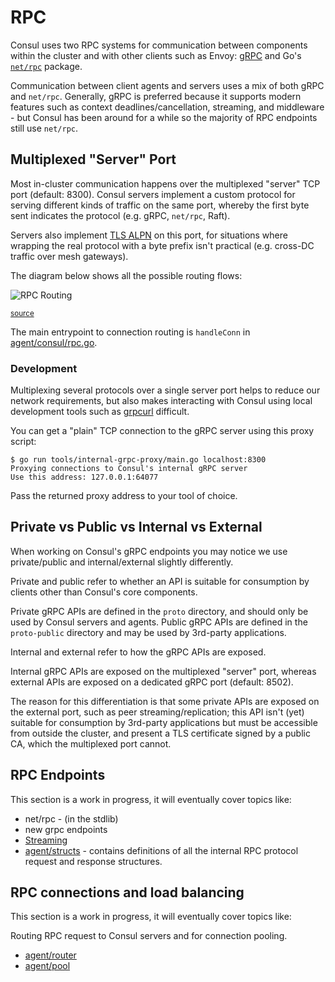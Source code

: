 # RPC

Consul uses two RPC systems for communication between components within the
cluster and with other clients such as Envoy: [gRPC](https://grpc.io/)
and Go's [`net/rpc`](https://pkg.go.dev/net/rpc) package.

Communication between client agents and servers uses a mix of both gRPC and
`net/rpc`. Generally, gRPC is preferred because it supports modern features
such as context deadlines/cancellation, streaming, and middleware - but Consul
has been around for a while so the majority of RPC endpoints still use `net/rpc`.

## Multiplexed "Server" Port

Most in-cluster communication happens over the multiplexed "server" TCP port
(default: 8300). Consul servers implement a custom protocol for serving
different kinds of traffic on the same port, whereby the first byte sent
indicates the protocol (e.g. gRPC, `net/rpc`, Raft).

Servers also implement [TLS ALPN](https://en.wikipedia.org/wiki/Application-Layer_Protocol_Negotiation)
on this port, for situations where wrapping the real protocol with a byte prefix
isn't practical (e.g. cross-DC traffic over mesh gateways).

The diagram below shows all the possible routing flows:

[server port]: https://developer.hashicorp.com/docs/agent/config/config-files#server_rpc_port

![RPC Routing](./routing.svg)

<sup>[source](./routing.mmd)</sup>

The main entrypoint to connection routing is `handleConn` in [agent/consul/rpc.go].

[agent/consul/rpc.go]: https://github.com/hashicorp/consul/blob/main/agent/consul/rpc.go

### Development

Multiplexing several protocols over a single server port helps to reduce our
network requirements, but also makes interacting with Consul using local
development tools such as [grpcurl] difficult.

[grpcurl]: https://github.com/fullstorydev/grpcurl

You can get a "plain" TCP connection to the gRPC server using this proxy script:

```
$ go run tools/internal-grpc-proxy/main.go localhost:8300
Proxying connections to Consul's internal gRPC server
Use this address: 127.0.0.1:64077
```

Pass the returned proxy address to your tool of choice.

## Private vs Public vs Internal vs External
When working on Consul's gRPC endpoints you may notice we use private/public and
internal/external slightly differently.

Private and public refer to whether an API is suitable for consumption by
clients other than Consul's core components.

Private gRPC APIs are defined in the `proto` directory, and should only be used
by Consul servers and agents. Public gRPC APIs are defined in the `proto-public`
directory and may be used by 3rd-party applications.

Internal and external refer to how the gRPC APIs are exposed.

Internal gRPC APIs are exposed on the multiplexed "server" port, whereas
external APIs are exposed on a dedicated gRPC port (default: 8502).

The reason for this differentiation is that some private APIs are exposed on the
external port, such as peer streaming/replication; this API isn't (yet) suitable
for consumption by 3rd-party applications but must be accessible from outside
the cluster, and present a TLS certificate signed by a public CA, which the
multiplexed port cannot.

## RPC Endpoints

This section is a work in progress, it will eventually cover topics like:

- net/rpc - (in the stdlib)
- new grpc endpoints
- [Streaming](./streaming)
- [agent/structs](https://github.com/hashicorp/consul/tree/main/agent/structs) - contains definitions of all the internal RPC protocol request and response structures.


## RPC connections and load balancing

This section is a work in progress, it will eventually cover topics like:

Routing RPC request to Consul servers and for connection pooling.

- [agent/router](https://github.com/hashicorp/consul/tree/main/agent/router)
- [agent/pool](https://github.com/hashicorp/consul/tree/main/agent/pool)
